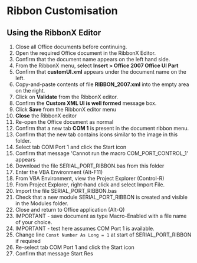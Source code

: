 # Ribbon Customisation

## Using the RibbonX Editor

1. Close all Office documents before continuing.
2. Open the required Office document in the RibbonX Editor.
3. Confirm that the document name appears on the left hand side.
4. From the RibbonX menu, select **Insert > Office 2007 Office UI Part**
5. Confirm that **customUI.xml** appears under the document name on the left.
6. Copy-and-paste contents of file **RIBBON_2007.xml** into the empty area on the right.
7. Click on **Validate** from the RibbonX editor.
8. Confirm the **Custom XML UI is well formed** message box.
9. Click **Save** from the RibbonX editor menu
10. **Close** the RibbonX editor
11. Re-open the Office document as normal
12. Confirm that a new tab **COM 1** is present in the document ribbon menu.
13. Confirm that the new tab contains icons similar to the image in this folder.
14. Select tab COM Port 1 and click the Start icon
15. Confirm that message 'Cannot run the macro COM_PORT_CONTROL_1' appears
16. Download the file SERIAL_PORT_RIBBON.bas from this folder
17. Enter the VBA Environment (Alt-F11)
18. From VBA Environment, view the Project Explorer (Control-R)
19. From Project Explorer, right-hand click and select Import File.
20. Import the file SERIAL_PORT_RIBBON.bas
21. Check that a new module SERIAL_PORT_RIBBON is created and visible in the Modules folder. 
22. Close and return to Office application (Alt-Q)
23. IMPORTANT - save document as type Macro-Enabled with a file name of your choice.
24. IMPORTANT - test here assumes COM Port 1 is available. 
25. Change line `Const Number As Long = 1` at start of SERIAL_PORT_RIBBON if required 
26. Re-select tab COM Port 1 and click the Start icon
27. Confirm that message Start Res
